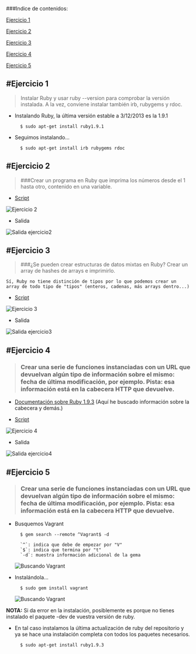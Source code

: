 ###Indice de contenidos:

[Ejercicio 1](https://github.com/oskyar/InfraestructuraVirtual/edit/master/SeminarioRuby/EjerciciosRuby.md#ejercicio-1)

[Ejercicio 2](https://github.com/oskyar/InfraestructuraVirtual/edit/master/SeminarioRuby/EjerciciosRuby.md#ejercicio-2)

[Ejercicio 3](https://github.com/oskyar/InfraestructuraVirtual/edit/master/SeminarioRuby/EjerciciosRuby.md#ejercicio-3)

[Ejercicio 4](https://github.com/oskyar/InfraestructuraVirtual/edit/master/SeminarioRuby/EjerciciosRuby.md#ejercicio-4)

[Ejercicio 5](https://github.com/oskyar/InfraestructuraVirtual/edit/master/SeminarioRuby/EjerciciosRuby.md#ejercicio-5)


#Ejercicio 1
------------

> Instalar Ruby y usar ruby --version para comprobar la versión instalada. A la vez, conviene instalar también irb, rubygems y rdoc.

* Instalando Ruby, la última versión estable a 3/12/2013 es la 1.9.1

		$ sudo apt-get install ruby1.9.1

* Seguimos instalando...

		$ sudo apt-get install irb rubygems rdoc


#Ejercicio 2
------------

> ###Crear un programa en Ruby que imprima los números desde el 1 hasta otro, contenido en una variable.

* [Script](https://github.com/oskyar/InfraestructuraVirtual/blob/master/SeminarioRuby/Ejercicio2.rb)

![Ejercicio 2](https://raw.github.com/oskyar/InfraestructuraVirtual/master/SeminarioRuby/img/Ejercicio2.png)

* Salida

![Salida ejercicio2](https://raw.github.com/oskyar/InfraestructuraVirtual/master/SeminarioRuby/img/Ejercicio2salida.png)


#Ejercicio 3
------------

> ###¿Se pueden crear estructuras de datos mixtas en Ruby? Crear un array de hashes de arrays e imprimirlo.

	Sí, Ruby no tiene distinción de tipos por lo que podemos crear un array de todo tipo de "tipos" (enteros, cadenas, más arrays dentro...)

* [Script](https://github.com/oskyar/InfraestructuraVirtual/blob/master/SeminarioRuby/Ejercicio3.rb)

![Ejercicio 3](https://raw.github.com/oskyar/InfraestructuraVirtual/master/SeminarioRuby/img/Ejercicio3.png)

* Salida

![Salida ejercicio3](https://raw.github.com/oskyar/InfraestructuraVirtual/master/SeminarioRuby/img/Ejercicio3salida.png)


#Ejercicio 4
------------

> ### Crear una serie de funciones instanciadas con un URL que devuelvan algún tipo de información sobre el mismo: fecha de última modificación, por ejemplo. Pista: esa información está en la cabecera HTTP que devuelve.

* [Documentación sobre Ruby 1.9.3](http://ruby-doc.org/core-1.9.3) (Aquí he buscado información sobre la cabecera y demás.)

* [Script](https://github.com/oskyar/InfraestructuraVirtual/blob/master/SeminarioRuby/Ejercicio4.rb)

![Ejercicio 4](https://raw.github.com/oskyar/InfraestructuraVirtual/master/SeminarioRuby/img/Ejercicio4.png)

* Salida

![Salida ejercicio4](https://raw.github.com/oskyar/InfraestructuraVirtual/master/SeminarioRuby/img/Ejercicio4salida.png)



#Ejercicio 5
------------

> ### Crear una serie de funciones instanciadas con un URL que devuelvan algún tipo de información sobre el mismo: fecha de última modificación, por ejemplo. Pista: esa información está en la cabecera HTTP que devuelve.

* Busquemos Vagrant

		$ gem search --remote ^Vagrant$ -d

		`^`: indica que debe de empezar por "V" 
		`$`: indica que termina por "t"
		`-d`: muestra información adicional de la gema

	![Buscando Vagrant](https://raw.github.com/oskyar/InfraestructuraVirtual/master/SeminarioRuby/img/Ejercicio5-BuscandoVagrant.png)

* Instalándola...

		$ sudo gem install vagrant

	![Buscando Vagrant](https://raw.github.com/oskyar/InfraestructuraVirtual/master/SeminarioRuby/img/Ejercicio5-InstalandoVagrant.png)



**NOTA:** Si da error en la instalación, posiblemente es porque no tienes instalado el paquete -dev de vuestra versión de ruby.


* En tal caso instalamos la última actualización de ruby del repositorio y ya se hace una instalación completa con todos los paquetes necesarios.

		$ sudo apt-get install ruby1.9.3






